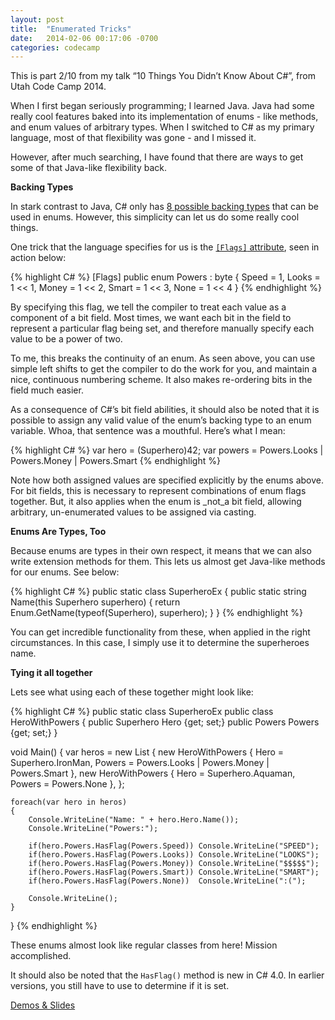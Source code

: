```yaml
---
layout: post
title:  "Enumerated Tricks"
date:   2014-02-06 00:17:06 -0700
categories: codecamp
---
```

This is part 2/10 from my talk “10 Things You Didn’t Know About C#”, from Utah Code Camp 2014.

When I first began seriously programming; I learned Java. Java had some really cool features baked into its implementation of enums - like methods, and enum values of arbitrary types. When I switched to C# as my primary language, most of that flexibility was gone - and I missed it.

However, after much searching, I have found that there are ways to get some of that Java-like flexibility back.

**Backing Types**

In stark contrast to Java, C# only has [8 possible backing types](http://msdn.microsoft.com/en-us/library/sbbt4032.aspx) that can be used in enums. However, this simplicity can let us do some really cool things.

One trick that the language specifies for us is the [`[Flags]` attribute](http://msdn.microsoft.com/en-us/library/system.flagsattribute.aspx), seen in action below:

{% highlight C# %}
[Flags]
public enum Powers : byte
{
    Speed = 1,
    Looks = 1 << 1,
    Money = 1 << 2,
    Smart = 1 << 3,
    None  = 1 << 4
}
{% endhighlight %}

By specifying this flag, we tell the compiler to treat each value as a component of a bit field. Most times, we want each bit in the field to represent a particular flag being set, and therefore manually specify each value to be a power of two.

To me, this breaks the continuity of an enum. As seen above, you can use simple left shifts to get the compiler to do the work for you, and maintain a nice, continuous numbering scheme. It also makes re-ordering bits in the field much easier.

As a consequence of C#’s bit field abilities, it should also be noted that it is possible to assign any valid value of the enum’s backing type to an enum variable. Whoa, that sentence was a mouthful. Here’s what I mean:

{% highlight C# %}
var hero = (Superhero)42;
var powers = Powers.Looks | Powers.Money | Powers.Smart
{% endhighlight %}

Note how both assigned values are specified explicitly by the enums above. For bit fields, this is necessary to represent combinations of enum flags together. But, it also applies when the enum is _not_a bit field, allowing arbitrary, un-enumerated values to be assigned via casting.

**Enums Are Types, Too**

Because enums are types in their own respect, it means that we can also write extension methods for them. This lets us almost get Java-like methods for our enums. See below:

{% highlight C# %}
public static class SuperheroEx
{
    public static string Name(this Superhero superhero)
    {
        return Enum.GetName(typeof(Superhero), superhero);
    }
}
{% endhighlight %}

You can get incredible functionality from these, when applied in the right circumstances. In this case, I simply use it to determine the superheroes name.

**Tying it all together**

Lets see what using each of these together might look like:

{% highlight C# %}
public static class SuperheroEx
public class HeroWithPowers
{
	public Superhero Hero {get; set;}
	public Powers Powers {get; set;}
}

void Main()
{
    var heros = new List<HeroWithPowers>
    {
        new HeroWithPowers
        {
            Hero = Superhero.IronMan,
            Powers = Powers.Looks | Powers.Money | Powers.Smart
        },
        new HeroWithPowers
        {
            Hero = Superhero.Aquaman,
            Powers = Powers.None
        },
    };

    foreach(var hero in heros)
    {
        Console.WriteLine("Name: " + hero.Hero.Name());
        Console.WriteLine("Powers:");
        
        if(hero.Powers.HasFlag(Powers.Speed)) Console.WriteLine("SPEED");
        if(hero.Powers.HasFlag(Powers.Looks)) Console.WriteLine("LOOKS");
        if(hero.Powers.HasFlag(Powers.Money)) Console.WriteLine("$$$$$");
        if(hero.Powers.HasFlag(Powers.Smart)) Console.WriteLine("SMART");
        if(hero.Powers.HasFlag(Powers.None))  Console.WriteLine(":(");
        
        Console.WriteLine();
    }
}
{% endhighlight %}

These enums almost look like regular classes from here! Mission accomplished.

It should also be noted that the `HasFlag()` method is new in C# 4.0. In earlier versions, you still have to use to determine if it is set.

[Demos & Slides](https://drive.google.com/#folders/0B3kpIc8k4Sb8NGpnTXFGT3hEaE0)
